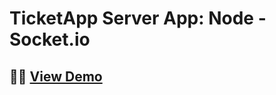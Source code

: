 # TicketApp Server App: Node - Socket.io

## 👨‍💻 [View Demo](https://developaul-ticketapp.herokuapp.com/)